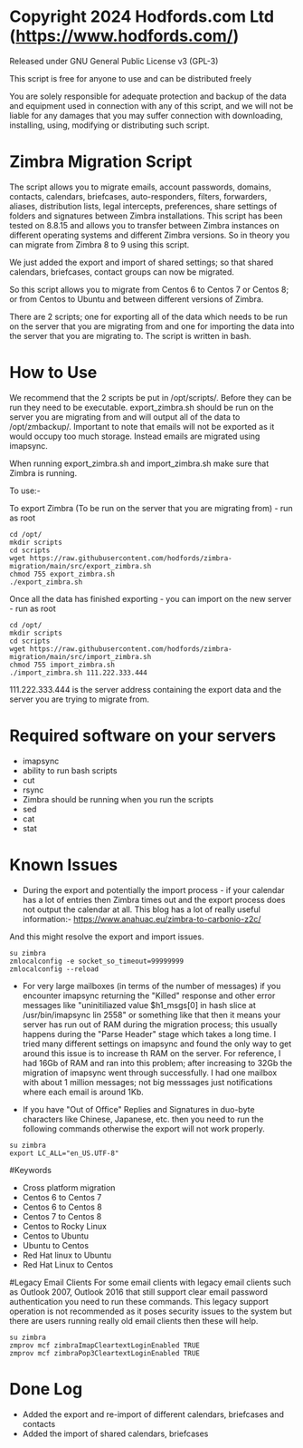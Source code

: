 # Copyright 2024 Hodfords.com Ltd (https://www.hodfords.com/)
Released under GNU General Public License v3 (GPL-3)

This script is free for anyone to use and can be distributed freely 

You are solely responsible for adequate protection and backup of the data and equipment used in connection with any of this script, and we will not be liable for any damages that you may suffer connection with downloading, installing, using, modifying or distributing such script.

# Zimbra Migration Script
The script allows you to migrate emails, account passwords, domains, contacts, calendars, briefcases, auto-responders, filters, forwarders, aliases, distribution lists, legal intercepts, preferences, share settings of folders and signatures between Zimbra installations. This script has been tested on 8.8.15 and allows you to transfer between Zimbra instances on different operating systems and different Zimbra versions. So in theory you can migrate from Zimbra 8 to 9 using this script. 

We just added the export and import of shared settings; so that shared calendars, briefcases, contact groups can now be migrated. 

So this script allows you to migrate from Centos 6 to Centos 7 or Centos 8; or from Centos to Ubuntu and between different versions of Zimbra. 

There are 2 scripts; one for exporting all of the data which needs to be run on the server that you are migrating from and one for importing the data into the server that you are migrating to. The script is written in bash.

# How to Use
We recommend that the 2 scripts be put in /opt/scripts/. Before they can be run they need to be executable. export_zimbra.sh should be run on the server you are migrating from and will output all of the data to /opt/zmbackup/. Important to note that emails will not be exported as it would occupy too much storage. Instead emails are migrated using imapsync. 

When running export_zimbra.sh and import_zimbra.sh make sure that Zimbra is running. 

To use:- 

To export Zimbra (To be run on the server that you are migrating from) - run as root
```
cd /opt/
mkdir scripts
cd scripts
wget https://raw.githubusercontent.com/hodfords/zimbra-migration/main/src/export_zimbra.sh
chmod 755 export_zimbra.sh
./export_zimbra.sh
```

Once all the data has finished exporting - you can import on the new server - run as root
```
cd /opt/
mkdir scripts
cd scripts
wget https://raw.githubusercontent.com/hodfords/zimbra-migration/main/src/import_zimbra.sh
chmod 755 import_zimbra.sh
./import_zimbra.sh 111.222.333.444
```

111.222.333.444 is the server address containing the export data and the server you are trying to migrate from.

# Required software on your servers 
- imapsync
- ability to run bash scripts
- cut
- rsync
- Zimbra should be running when you run the scripts
- sed
- cat
- stat
  
# Known Issues
- During the export and potentially the import process - if your calendar has a lot of entries then Zimbra times out and the export process does not output the calendar at all.
This blog has a lot of really useful information:-
https://www.anahuac.eu/zimbra-to-carbonio-z2c/

And this might resolve the export and import issues. 
```
su zimbra
zmlocalconfig -e socket_so_timeout=99999999
zmlocalconfig --reload
```
- For very large mailboxes (in terms of the number of messages) if you encounter imapsync returning the "Killed" response and other error messages like "uninitiliazed value $h1_msgs[0] in hash slice at /usr/bin/imapsync lin 2558" or something like that then it means your server has run out of RAM during the migration process; this usually happens during the "Parse Header" stage which takes a long time. I tried many different settings on imapsync and found the only way to get around this issue is to increase th RAM on the server. For reference, I had 16Gb of RAM and ran into this problem; after increasing to 32Gb the migration of imapsync went through successfully. I had one mailbox with about 1 million messages; not big messsages just notifications where each email is around 1Kb.

- If you have "Out of Office" Replies and Signatures in duo-byte characters like Chinese, Japanese, etc. then you need to run the following commands otherwise the export will not work properly.

```
su zimbra
export LC_ALL="en_US.UTF-8"
```

#Keywords
- Cross platform migration
- Centos 6 to Centos 7
- Centos 6 to Centos 8
- Centos 7 to Centos 8
- Centos to Rocky Linux
- Centos to Ubuntu
- Ubuntu to Centos
- Red Hat linux to Ubuntu
- Red Hat Linux to Centos

#Legacy Email Clients 
For some email clients with legacy email clients such as Outlook 2007, Outlook 2016 that still support clear email password authentication you need to run these commands. This legacy support operation is not recommended as it poses security issues to the system but there are users running really old email clients then these will help. 
```
su zimbra
zmprov mcf zimbraImapCleartextLoginEnabled TRUE
zmprov mcf zimbraPop3CleartextLoginEnabled TRUE
```

# Done Log
- Added the export and re-import of different calendars, briefcases and contacts
- Added the import of shared calendars, briefcases





